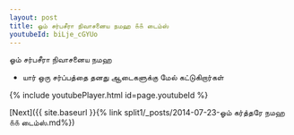 ```yaml
---
layout: post
title: ஓம் சர்பசீரா நிவாசனைய நமஹ ௧௧ டைம்ஸ்
youtubeId: biLje_cGYUo
---
```

 
 
 ஓம் சர்பசீரா நிவாசனைய நமஹ  
 
 -  யார் ஒரு சர்ப்பத்தை தனது ஆடைகளுக்கு மேல் கட்டுகிறார்கள் 
 
  
 
  
 
 
 
 
 
 


{% include youtubePlayer.html id=page.youtubeId %}
 
[Next]({{ site.baseurl }}{% link  split1/_posts/2014-07-23-ஓம் கர்த்தரே நமஹ ௧௧ டைம்ஸ்.md%})
 
